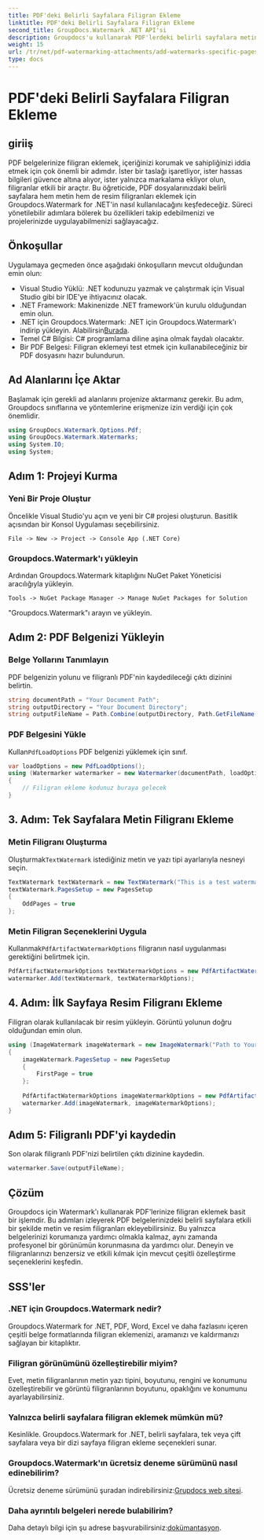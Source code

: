 ```yaml
---
title: PDF'deki Belirli Sayfalara Filigran Ekleme
linktitle: PDF'deki Belirli Sayfalara Filigran Ekleme
second_title: GroupDocs.Watermark .NET API'si
description: Groupdocs'u kullanarak PDF'lerdeki belirli sayfalara metin ve resim filigranları eklemeyi öğrenin. Belgelerinizi güvence altına almak için ayrıntılı kılavuzumuzu izleyin.
weight: 15
url: /tr/net/pdf-watermarking-attachments/add-watermarks-specific-pages-pdf/
type: docs
---
```

# PDF'deki Belirli Sayfalara Filigran Ekleme

## giriiş
PDF belgelerinize filigran eklemek, içeriğinizi korumak ve sahipliğinizi iddia etmek için çok önemli bir adımdır. İster bir taslağı işaretliyor, ister hassas bilgileri güvence altına alıyor, ister yalnızca markalama ekliyor olun, filigranlar etkili bir araçtır. Bu öğreticide, PDF dosyalarınızdaki belirli sayfalara hem metin hem de resim filigranları eklemek için Groupdocs.Watermark for .NET'in nasıl kullanılacağını keşfedeceğiz. Süreci yönetilebilir adımlara bölerek bu özellikleri takip edebilmenizi ve projelerinizde uygulayabilmenizi sağlayacağız.
## Önkoşullar
Uygulamaya geçmeden önce aşağıdaki önkoşulların mevcut olduğundan emin olun:
- Visual Studio Yüklü: .NET kodunuzu yazmak ve çalıştırmak için Visual Studio gibi bir IDE'ye ihtiyacınız olacak.
- .NET Framework: Makinenizde .NET framework'ün kurulu olduğundan emin olun.
-  .NET için Groupdocs.Watermark: .NET için Groupdocs.Watermark'ı indirip yükleyin. Alabilirsin[Burada](https://releases.groupdocs.com/Watermark/net/).
- Temel C# Bilgisi: C# programlama diline aşina olmak faydalı olacaktır.
- Bir PDF Belgesi: Filigran eklemeyi test etmek için kullanabileceğiniz bir PDF dosyasını hazır bulundurun.
## Ad Alanlarını İçe Aktar
Başlamak için gerekli ad alanlarını projenize aktarmanız gerekir. Bu adım, Groupdocs sınıflarına ve yöntemlerine erişmenize izin verdiği için çok önemlidir.
```csharp
using GroupDocs.Watermark.Options.Pdf;
using GroupDocs.Watermark.Watermarks;
using System.IO;
using System;
```
## Adım 1: Projeyi Kurma
### Yeni Bir Proje Oluştur
Öncelikle Visual Studio'yu açın ve yeni bir C# projesi oluşturun. Basitlik açısından bir Konsol Uygulaması seçebilirsiniz.
```plaintext
File -> New -> Project -> Console App (.NET Core)
```
### Groupdocs.Watermark'ı yükleyin
Ardından Groupdocs.Watermark kitaplığını NuGet Paket Yöneticisi aracılığıyla yükleyin.
```plaintext
Tools -> NuGet Package Manager -> Manage NuGet Packages for Solution
```
"Groupdocs.Watermark"ı arayın ve yükleyin.
## Adım 2: PDF Belgenizi Yükleyin
### Belge Yollarını Tanımlayın
PDF belgenizin yolunu ve filigranlı PDF'nin kaydedileceği çıktı dizinini belirtin.
```csharp
string documentPath = "Your Document Path";
string outputDirectory = "Your Document Directory";
string outputFileName = Path.Combine(outputDirectory, Path.GetFileName(documentPath));
```
### PDF Belgesini Yükle
 Kullan`PdfLoadOptions` PDF belgenizi yüklemek için sınıf.
```csharp
var loadOptions = new PdfLoadOptions();
using (Watermarker watermarker = new Watermarker(documentPath, loadOptions))
{
    // Filigran ekleme kodunuz buraya gelecek
}
```
## 3. Adım: Tek Sayfalara Metin Filigranı Ekleme
### Metin Filigranı Oluşturma
 Oluşturmak`TextWatermark` istediğiniz metin ve yazı tipi ayarlarıyla nesneyi seçin.
```csharp
TextWatermark textWatermark = new TextWatermark("This is a test watermark", new Font("Arial", 8));
textWatermark.PagesSetup = new PagesSetup
{
    OddPages = true
};
```
### Metin Filigran Seçeneklerini Uygula
 Kullanmak`PdfArtifactWatermarkOptions` filigranın nasıl uygulanması gerektiğini belirtmek için.
```csharp
PdfArtifactWatermarkOptions textWatermarkOptions = new PdfArtifactWatermarkOptions();
watermarker.Add(textWatermark, textWatermarkOptions);
```
## 4. Adım: İlk Sayfaya Resim Filigranı Ekleme
Filigran olarak kullanılacak bir resim yükleyin. Görüntü yolunun doğru olduğundan emin olun.
```csharp
using (ImageWatermark imageWatermark = new ImageWatermark("Path to Your Image"))
{
    imageWatermark.PagesSetup = new PagesSetup
    {
        FirstPage = true
    };
    
    PdfArtifactWatermarkOptions imageWatermarkOptions = new PdfArtifactWatermarkOptions();
    watermarker.Add(imageWatermark, imageWatermarkOptions);
}
```
## Adım 5: Filigranlı PDF'yi kaydedin
Son olarak filigranlı PDF'nizi belirtilen çıktı dizinine kaydedin.
```csharp
watermarker.Save(outputFileName);
```
## Çözüm
Groupdocs için Watermark'ı kullanarak PDF'lerinize filigran eklemek basit bir işlemdir. Bu adımları izleyerek PDF belgelerinizdeki belirli sayfalara etkili bir şekilde metin ve resim filigranları ekleyebilirsiniz. Bu yalnızca belgelerinizi korumanıza yardımcı olmakla kalmaz, aynı zamanda profesyonel bir görünümün korunmasına da yardımcı olur. Deneyin ve filigranlarınızı benzersiz ve etkili kılmak için mevcut çeşitli özelleştirme seçeneklerini keşfedin.
## SSS'ler
### .NET için Groupdocs.Watermark nedir?
Groupdocs.Watermark for .NET, PDF, Word, Excel ve daha fazlasını içeren çeşitli belge formatlarında filigran eklemenizi, aramanızı ve kaldırmanızı sağlayan bir kitaplıktır.
### Filigran görünümünü özelleştirebilir miyim?
Evet, metin filigranlarının metin yazı tipini, boyutunu, rengini ve konumunu özelleştirebilir ve görüntü filigranlarının boyutunu, opaklığını ve konumunu ayarlayabilirsiniz.
### Yalnızca belirli sayfalara filigran eklemek mümkün mü?
Kesinlikle. Groupdocs.Watermark for .NET, belirli sayfalara, tek veya çift sayfalara veya bir dizi sayfaya filigran ekleme seçenekleri sunar.
### Groupdocs.Watermark'ın ücretsiz deneme sürümünü nasıl edinebilirim?
 Ücretsiz deneme sürümünü şuradan indirebilirsiniz:[Grupdocs web sitesi](https://releases.groupdocs.com/).
### Daha ayrıntılı belgeleri nerede bulabilirim?
 Daha detaylı bilgi için şu adrese başvurabilirsiniz:[dokümantasyon](https://tutorials.groupdocs.com/Watermark/net/).